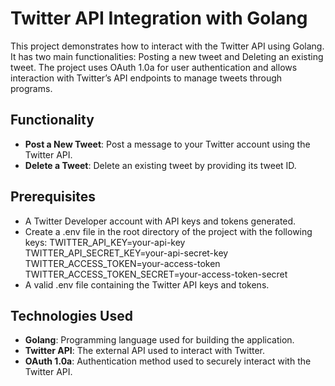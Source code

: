 # Twitter API Integration with Golang

This project demonstrates how to interact with the Twitter API using Golang. It has two main functionalities: Posting a new tweet and Deleting an existing tweet. The project uses OAuth 1.0a for user authentication and allows interaction with Twitter’s API endpoints to manage tweets through programs.

## Functionality

- **Post a New Tweet**: Post a message to your Twitter account using the Twitter API.
- **Delete a Tweet**: Delete an existing tweet by providing its tweet ID.

## Prerequisites

- A Twitter Developer account with API keys and tokens generated.
- Create a .env file in the root directory of the project with the following keys:
TWITTER_API_KEY=your-api-key
TWITTER_API_SECRET_KEY=your-api-secret-key
TWITTER_ACCESS_TOKEN=your-access-token
TWITTER_ACCESS_TOKEN_SECRET=your-access-token-secret
- A valid .env file containing the Twitter API keys and tokens.

## Technologies Used

- **Golang**: Programming language used for building the application.
- **Twitter API**: The external API used to interact with Twitter.
- **OAuth 1.0a**: Authentication method used to securely interact with the Twitter API.
